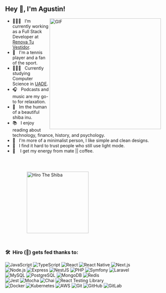 ## Hey 👋, I'm Agustin!

<img align="right" alt="GIF" src="https://media0.giphy.com/media/L8K62iTDkzGX6/giphy.gif" width="360px"/>

- 👨🏻‍💻 &nbsp; I’m currently working as a Full Stack Developer at [Renova Tu Vestidor](https://www.renovatuvestidor.com.ar/).
- 🎾 &nbsp; I'm a tennis player and a fan of the sport.
- 👨🏻‍🎓 &nbsp; Currently studying Computer Science in [UADE](https://www.uade.edu.ar/).
- 🎧 &nbsp; Podcasts and music are my go-to for relaxation.
- 🦊 &nbsp; Im the human of a beautiful shiba inu.
- 📚 &nbsp; I enjoy reading about technology, finance, history, and psychology.
- 🎨 &nbsp; I'm more of a minimalist person, I like simple and clean designs.
- 🤨 &nbsp; I find it hard to trust people who still use light mode.
-  🧉 &nbsp;&nbsp; I get my energy from mate || coffee.

<br>
<img src="https://lh3.googleusercontent.com/u/0/drive-viewer/AEYmBYRFbtDEE8x2xqPlUNxkqDrR0Y0hMC2I70UtDVBmGQKxzJKyJAwZRinSRyf8sWrx153QtKdqiNki8uIPeWQW3Qhv5e46iA=w1739-h857" alt="Hiro The Shiba" style="height: 200px; width:200px; margin: 2em 5em"/>

### 🛠 &nbsp;Hiro (🦊) gets fed thanks to:
  ![JavaScript](https://img.shields.io/badge/-JavaScript-333333?style=flat&logo=javascript)
	![TypeScript](https://img.shields.io/badge/-TypeScript-333333?style=flat&logo=typescript)
	![React](https://img.shields.io/badge/-React-333333?style=flat&logo=react)
	![React Native](https://img.shields.io/badge/-React%20Native-333333?style=flat&logo=react)
	![Next.js](https://img.shields.io/badge/-Next.js-333333?style=flat&logo=next.js)
	<br>
	![Node.js](https://img.shields.io/badge/-Node.js-333333?style=flat&logo=node.js)
	![Express](https://img.shields.io/badge/-Express-333333?style=flat&logo=express)
	![NestJS](https://img.shields.io/badge/-NestJS-333333?style=flat&logo=nestjs)
	![PHP](https://img.shields.io/badge/-PHP-333333?style=flat&logo=php)
	![Symfony](https://img.shields.io/badge/-Symfony-333333?style=flat&logo=symfony)
	![Laravel](https://img.shields.io/badge/-Laravel-333333?style=flat&logo=laravel)
	<br>
	![MySQL](https://img.shields.io/badge/-MySQL-333333?style=flat&logo=mysql)
	![PostgreSQL](https://img.shields.io/badge/-PostgreSQL-333333?style=flat&logo=postgresql)
	![MongoDB](https://img.shields.io/badge/-MongoDB-333333?style=flat&logo=mongodb)
	![Redis](https://img.shields.io/badge/-Redis-333333?style=flat&logo=redis)
	<br>
	![Jest](https://img.shields.io/badge/-Jest-333333?style=flat&logo=jest)
	![Mocha](https://img.shields.io/badge/-Mocha-333333?style=flat&logo=mocha)
	![Chai](https://img.shields.io/badge/-Chai-333333?style=flat&logo=chai)
	![React Testing Library](https://img.shields.io/badge/-React%20Testing%20Library-333333?style=flat&logo=testing-library)
	<br>
	![Docker](https://img.shields.io/badge/-Docker-333333?style=flat&logo=docker)
	![Kubernetes](https://img.shields.io/badge/-Kubernetes-333333?style=flat&logo=kubernetes)
	![AWS](https://img.shields.io/badge/-AWS-333333?style=flat&logo=amazon-aws)
	![Git](https://img.shields.io/badge/-Git-333333?style=flat&logo=git)
	![GitHub](https://img.shields.io/badge/-GitHub-333333?style=flat&logo=github)
	![GitLab](https://img.shields.io/badge/-GitLab-333333?style=flat&logo=gitlab)

